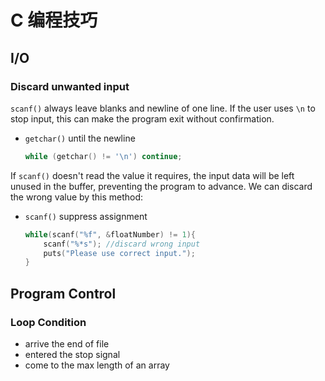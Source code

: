 # C 编程技巧

## I/O

### Discard unwanted input

`scanf()` always leave blanks and newline of one line. If the user uses `\n` to stop input, this can make the program exit without confirmation.

-   `getchar()` until the newline

    ```C
    while (getchar() != '\n') continue;
    ```

If `scanf()` doesn't read the value it requires, the input data will be left unused in the buffer, preventing the program to advance. We can discard the wrong value by this method:

-   `scanf()` suppress assignment

    ```C
    while(scanf("%f", &floatNumber) != 1){
        scanf("%*s"); //discard wrong input
        puts("Please use correct input.");
    }
    ```

## Program Control

### Loop Condition

-   arrive the end of file
-   entered the stop signal
-   come to the max length of an array
